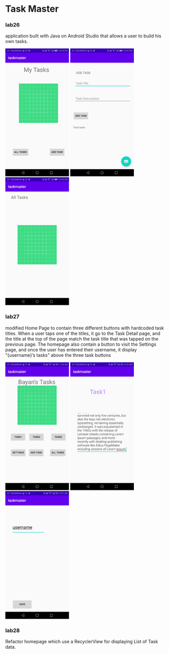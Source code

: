 # Task Master



### lab26
 application built with Java on Android Studio that allows a user to build his own tasks.



 <img src="https://github.com/BayanKhalil/taskmaster/blob/main/screenshots/Screenshot_20210808-224552.jpg" alt="1" width="200"/>

<img src="https://github.com/BayanKhalil/taskmaster/blob/main/screenshots/Screenshot_20210808-224559.jpg" alt="2" width="200"/>

<img src="https://github.com/BayanKhalil/taskmaster/blob/main/screenshots/Screenshot_20210808-224607.jpg" alt="3" width="200"/>
 

### lab27
modified Home Page to contain three different buttons with hardcoded task titles. When a user taps one of the titles, it  go to the Task Detail page, and the title at the top of the page match the task title that was tapped on the previous page.
The homepage also contain a button to visit the Settings page, and once the user has entered their username, it display “{username}’s tasks” above the three task buttons

 <img src="https://github.com/BayanKhalil/taskmaster/blob/main/screenshots/home27.jpg" alt="1" width="200"/>

<img src="https://github.com/BayanKhalil/taskmaster/blob/main/screenshots/details27.jpg" alt="2" width="200"/>

<img src="https://github.com/BayanKhalil/taskmaster/blob/main/screenshots/settings27.jpg" alt="3" width="200"/>


### lab28
Refactor homepage which use a RecyclerView for displaying List of Task data.